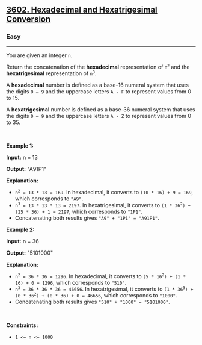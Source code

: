 <h2><a href="https://leetcode.com/problems/hexadecimal-and-hexatrigesimal-conversion">3602. Hexadecimal and Hexatrigesimal Conversion</a></h2><h3>Easy</h3><hr><p>You are given an integer <code>n</code>.</p>

<p>Return the concatenation of the <strong>hexadecimal</strong> representation of <code>n<sup>2</sup></code> and the <strong>hexatrigesimal</strong> representation of <code>n<sup>3</sup></code>.</p>

<p>A <strong>hexadecimal</strong> number is defined as a base-16 numeral system that uses the digits <code>0 &ndash; 9</code> and the uppercase letters <code>A - F</code> to represent values from 0 to 15.</p>

<p>A <strong>hexatrigesimal</strong> number is defined as a base-36 numeral system that uses the digits <code>0 &ndash; 9</code> and the uppercase letters <code>A - Z</code> to represent values from 0 to 35.</p>

<p>&nbsp;</p>
<p><strong class="example">Example 1:</strong></p>

<div class="example-block">
<p><strong>Input:</strong> <span class="example-io">n = 13</span></p>

<p><strong>Output:</strong> <span class="example-io">&quot;A91P1&quot;</span></p>

<p><strong>Explanation:</strong></p>

<ul>
	<li><code>n<sup>2</sup> = 13 * 13 = 169</code>. In hexadecimal, it converts to <code>(10 * 16) + 9 = 169</code>, which corresponds to <code>&quot;A9&quot;</code>.</li>
	<li><code>n<sup>3</sup> = 13 * 13 * 13 = 2197</code>. In hexatrigesimal, it converts to <code>(1 * 36<sup>2</sup>) + (25 * 36) + 1 = 2197</code>, which corresponds to <code>&quot;1P1&quot;</code>.</li>
	<li>Concatenating both results gives <code>&quot;A9&quot; + &quot;1P1&quot; = &quot;A91P1&quot;</code>.</li>
</ul>
</div>

<p><strong class="example">Example 2:</strong></p>

<div class="example-block">
<p><strong>Input:</strong> <span class="example-io">n = 36</span></p>

<p><strong>Output:</strong> <span class="example-io">&quot;5101000&quot;</span></p>

<p><strong>Explanation:</strong></p>

<ul>
	<li><code>n<sup>2</sup> = 36 * 36 = 1296</code>. In hexadecimal, it converts to <code>(5 * 16<sup>2</sup>) + (1 * 16) + 0 = 1296</code>, which corresponds to <code>&quot;510&quot;</code>.</li>
	<li><code>n<sup>3</sup> = 36 * 36 * 36 = 46656</code>. In hexatrigesimal, it converts to <code>(1 * 36<sup>3</sup>) + (0 * 36<sup>2</sup>) + (0 * 36) + 0 = 46656</code>, which corresponds to <code>&quot;1000&quot;</code>.</li>
	<li>Concatenating both results gives <code>&quot;510&quot; + &quot;1000&quot; = &quot;5101000&quot;</code>.</li>
</ul>
</div>

<p>&nbsp;</p>
<p><strong>Constraints:</strong></p>

<ul>
	<li><code>1 &lt;= n &lt;= 1000</code></li>
</ul>
